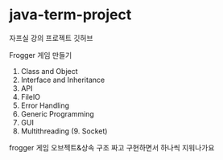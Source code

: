 # java-term-project
자프실 강의 프로젝트 깃허브

Frogger 게임 만들기

1. Class and Object
2. Interface and Inheritance
3. API
4. FileIO
5. Error Handling
6. Generic Programming
7. GUI
8. Multithreading
(9. Socket)

frogger 게임 오브젝트&상속 구조 짜고 구현하면서 하나씩 지워나가요
